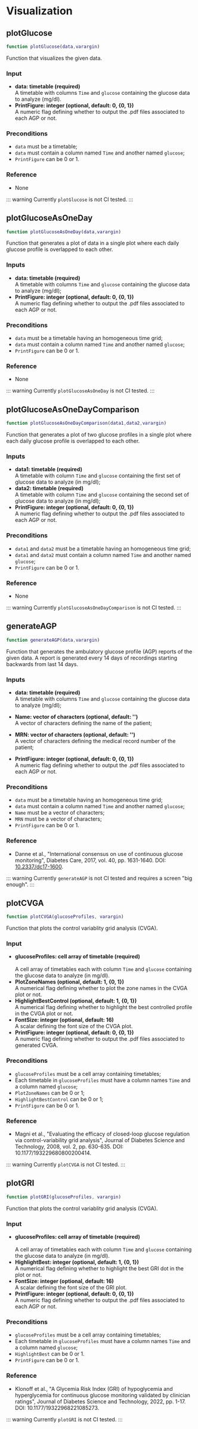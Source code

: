 # Visualization

## plotGlucose
```MATLAB
function plotGlucose(data,varargin)
```
Function that visualizes the given data.

### Input
   - **data: timetable (required)** <br>
   A timetable with columns `Time` and `glucose` containing the glucose data to analyze (mg/dl).
   - **PrintFigure: integer (optional, default: 0, {0, 1})** <br> 
   A numeric flag defining whether to output the .pdf files associated to each AGP or not.
### Preconditions
   - `data` must be a timetable;
   - `data` must contain a column named `Time` and another named `glucose`;
   - `PrintFigure` can be 0 or 1.
### Reference
   - None

::: warning
Currently `plotGlucose` is not CI tested.
:::

## plotGlucoseAsOneDay
```MATLAB
function plotGlucoseAsOneDay(data,varargin) 
```
Function that generates a plot of data in a single plot where each daily glucose profile is overlapped to each other.

### Inputs
   - **data: timetable (required)** <br>
   A timetable with columns `Time` and `glucose` containing the glucose data to analyze (mg/dl);
   - **PrintFigure: integer (optional, default: 0, {0, 1})** <br> 
   A numeric flag defining whether to output the .pdf files associated to each AGP or not.
### Preconditions
   - `data` must be a timetable having an homogeneous time grid;
   - `data` must contain a column named `Time` and another named `glucose`;
   - `PrintFigure` can be 0 or 1.
### Reference
   - None

::: warning
Currently `plotGlucoseAsOneDay` is not CI tested.
:::


## plotGlucoseAsOneDayComparison
```MATLAB
function plotGlucoseAsOneDayComparison(data1,data2,varargin) 
```
Function that generates a plot of two glucose profiles in a single plot where each daily glucose profile is overlapped to each other.

### Inputs
   - **data1: timetable (required)** <br>
   A timetable with column `Time` and `glucose` containing the first set of glucose data to analyze (in mg/dl);
   - **data2: timetable (required)** <br>
   A timetable with column `Time` and `glucose` containing the second set of glucose data to analyze (in mg/dl);
   - **PrintFigure: integer (optional, default: 0, {0, 1})** <br> 
   A numeric flag defining whether to output the .pdf files associated to each AGP or not.
### Preconditions
   - `data1` and `data2` must be a timetable having an homogeneous time grid;
   - `data1` and `data2` must contain a column named `Time` and another named `glucose`;
   - `PrintFigure` can be 0 or 1.
### Reference
   - None

::: warning
Currently `plotGlucoseAsOneDayComparison` is not CI tested.
:::

## generateAGP
```MATLAB
function generateAGP(data,varargin) 
```
Function that generates the ambulatory glucose profile (AGP) reports of the given data. A report is generated every 14 days of recordings starting backwards from last 14 days.

### Inputs
   - **data: timetable (required)** <br>
   A timetable with columns `Time` and `glucose` containing the glucose data to analyze (mg/dl);

   - **Name: vector of characters (optional, default: '')** <br>
   A vector of characters defining the name of the patient; 
   - **MRN: vector of characters (optional, default: '')** <br> 
   A vector of characters defining the medical record number of the patient; 
   - **PrintFigure: integer (optional, default: 0, {0, 1})** <br> 
   A numeric flag defining whether to output the .pdf files associated to each AGP or not.
### Preconditions
   - `data` must be a timetable having an homogeneous time grid;
   - `data` must contain a column named `Time` and another named `glucose`;
   - `Name` must be a vector of characters;
   - `MRN` must be a vector of characters;
   - `PrintFigure` can be 0 or 1.
### Reference
   - Danne et al., "International consensus on use of continuous glucose monitoring", Diabetes Care, 2017, vol. 40, pp. 1631-1640. DOI: [10.2337/dc17-1600](https://doi.org/10.2337/dc17-1600).

::: warning
Currently `generateAGP` is not CI tested and requires a screen "big enough".
:::

## plotCVGA
```MATLAB
function plotCVGA(glucoseProfiles, varargin)
```
Function that plots the control variablity grid analysis (CVGA).

### Input
   - **glucoseProfiles: cell array of timetable (required)** <br>  
   A cell array of timetables each with column `Time` and 
   `glucose` containing the glucose data to analyze (in mg/dl). 
   - **PlotZoneNames (optional, default: 1, {0, 1})** <br>
   A numerical flag defining whether to plot the zone names in the CVGA plot or not.
   - **HighlightBestControl (optional, default: 1, {0, 1})** <br> 
   A numerical flag defining whether to highlight the best controlled profile in the CVGA plot or not.
   - **FontSize: integer (optional, default: 16)** <br> 
   A scalar defining the font size of the CVGA plot.
   - **PrintFigure: integer (optional, default: 0, {0, 1})** <br> 
   A numeric flag defining whether to output the .pdf files associated to generated CVGA.

### Preconditions
   - `glucoseProfiles` must be a cell array containing timetables;
   - Each timetable in `glucoseProfiles` must have a column names `Time` and a column named `glucose`;
   - `PlotZoneNames` can be 0 or 1;
   - `HighlightBestControl` can be 0 or 1;
   - `PrintFigure` can be 0 or 1.

### Reference
  - Magni et al., "Evaluating the efficacy of closed-loop glucose regulation via control-variability grid analysis", Journal of Diabetes Science and Technology, 2008, vol. 2, pp. 630-635. DOI: 10.1177/193229680800200414.

::: warning
Currently `plotCVGA` is not CI tested.
:::

## plotGRI
```MATLAB
function plotGRI(glucoseProfiles, varargin)
```
Function that plots the control variablity grid analysis (CVGA).

### Input
   - **glucoseProfiles: cell array of timetable (required)** <br>  
   A cell array of timetables each with column `Time` and 
   `glucose` containing the glucose data to analyze (in mg/dl). 
   - **HighlightBest: integer (optional, default: 1, {0, 1})** <br>
   A numerical flag defining whether to highlight the best GRI dot in the plot or not.
   - **FontSize: integer (optional, default: 16)** <br> 
   A scalar defining the font size of the GRI plot.
   - **PrintFigure: integer (optional, default: 0, {0, 1})** <br> 
   A numeric flag defining whether to output the .pdf files associated to each AGP or not.

### Preconditions
   - `glucoseProfiles` must be a cell array containing timetables;
   - Each timetable in `glucoseProfiles` must have a column names `Time` and a column named `glucose`;
   - `HighlightBest` can be 0 or 1.
   - `PrintFigure` can be 0 or 1.

### Reference
  - Klonoff et al., "A Glycemia Risk Index (GRI) of hypoglycemia and hyperglycemia for continuous glucose monitoring validated by clinician ratings", Journal of Diabetes Science and Technology, 2022, pp. 1-17. DOI: 10.1177/19322968221085273.

::: warning
Currently `plotGRI` is not CI tested.
:::